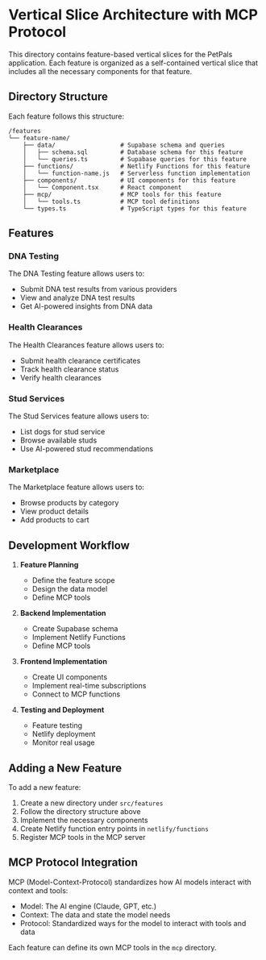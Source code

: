 # Vertical Slice Architecture with MCP Protocol

This directory contains feature-based vertical slices for the PetPals application. Each feature is organized as a self-contained vertical slice that includes all the necessary components for that feature.

## Directory Structure

Each feature follows this structure:

```
/features
└── feature-name/
    ├── data/                  # Supabase schema and queries
    │   ├── schema.sql         # Database schema for this feature
    │   └── queries.ts         # Supabase queries for this feature
    ├── functions/             # Netlify Functions for this feature
    │   └── function-name.js   # Serverless function implementation
    ├── components/            # UI components for this feature
    │   └── Component.tsx      # React component
    ├── mcp/                   # MCP tools for this feature
    │   └── tools.ts           # MCP tool definitions
    └── types.ts               # TypeScript types for this feature
```

## Features

### DNA Testing

The DNA Testing feature allows users to:

- Submit DNA test results from various providers
- View and analyze DNA test results
- Get AI-powered insights from DNA data

### Health Clearances

The Health Clearances feature allows users to:

- Submit health clearance certificates
- Track health clearance status
- Verify health clearances

### Stud Services

The Stud Services feature allows users to:

- List dogs for stud service
- Browse available studs
- Use AI-powered stud recommendations

### Marketplace

The Marketplace feature allows users to:

- Browse products by category
- View product details
- Add products to cart

## Development Workflow

1. **Feature Planning**
   - Define the feature scope
   - Design the data model
   - Define MCP tools

2. **Backend Implementation**
   - Create Supabase schema
   - Implement Netlify Functions
   - Define MCP tools

3. **Frontend Implementation**
   - Create UI components
   - Implement real-time subscriptions
   - Connect to MCP functions

4. **Testing and Deployment**
   - Feature testing
   - Netlify deployment
   - Monitor real usage

## Adding a New Feature

To add a new feature:

1. Create a new directory under `src/features`
2. Follow the directory structure above
3. Implement the necessary components
4. Create Netlify function entry points in `netlify/functions`
5. Register MCP tools in the MCP server

## MCP Protocol Integration

MCP (Model-Context-Protocol) standardizes how AI models interact with context and tools:

- Model: The AI engine (Claude, GPT, etc.)
- Context: The data and state the model needs
- Protocol: Standardized ways for the model to interact with tools and data

Each feature can define its own MCP tools in the `mcp` directory.

